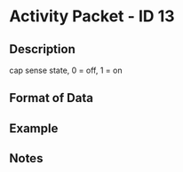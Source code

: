 # Activity Packet - ID 13 #

## Description ##
cap sense state, 0 = off, 1 = on

## Format of Data ##

## Example ##

## Notes ##